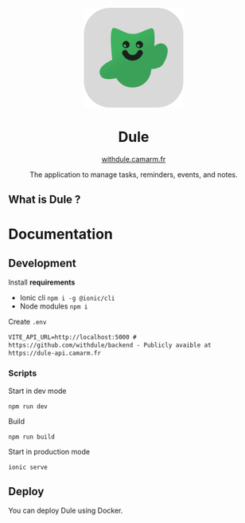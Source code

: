 
<div align="center">


<br>

<img src=".github/icon.png" height="200"/>

# Dule
[withdule.camarm.fr](https://withdule.camarm.fr)

The application to manage tasks, reminders, events, and notes.

</div>


## What is Dule ?

[//]: # (TODO)

# Documentation

## Development

Install **requirements**
- Ionic cli `npm i -g @ionic/cli`
- Node modules `npm i` 

Create `.env`

```dotenv
VITE_API_URL=http://localhost:5000 # https://github.com/withdule/backend - Publicly avaible at https://dule-api.camarm.fr 
```

### Scripts
Start in dev mode
```shell
npm run dev
```

Build
```shell
npm run build
```

Start in production mode
```shell
ionic serve
```

## Deploy

You can deploy Dule using Docker.

[//]: # (TODO)
